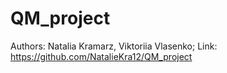 # QM_project
 Authors:
 Natalia Kramarz, Viktoriia Vlasenko;
 Link: https://github.com/NatalieKra12/QM_project
